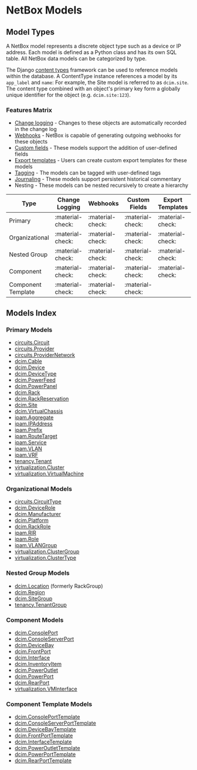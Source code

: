 # NetBox Models

## Model Types

A NetBox model represents a discrete object type such as a device or IP address. Each model is defined as a Python class and has its own SQL table. All NetBox data models can be categorized by type.

The Django [content types](https://docs.djangoproject.com/en/stable/ref/contrib/contenttypes/) framework can be used to reference models within the database. A ContentType instance references a model by its `app_label` and `name`: For example, the Site model is referred to as `dcim.site`. The content type combined with an object's primary key form a globally unique identifier for the object (e.g. `dcim.site:123`).

### Features Matrix

* [Change logging](../additional-features/change-logging.md) - Changes to these objects are automatically recorded in the change log
* [Webhooks](../additional-features/webhooks.md) - NetBox is capable of generating outgoing webhooks for these objects
* [Custom fields](../additional-features/custom-fields.md) - These models support the addition of user-defined fields
* [Export templates](../additional-features/export-templates.md) - Users can create custom export templates for these models
* [Tagging](../models/extras/tag.md) - The models can be tagged with user-defined tags
* [Journaling](../additional-features/journaling.md) - These models support persistent historical commentary
* Nesting - These models can be nested recursively to create a hierarchy

| Type               | Change Logging   | Webhooks         | Custom Fields    | Export Templates | Tags             | Journaling       | Nesting          |
| ------------------ | ---------------- | ---------------- | ---------------- | ---------------- | ---------------- | ---------------- | ---------------- |
| Primary            | :material-check: | :material-check: | :material-check: | :material-check: | :material-check: | :material-check: |                  |
| Organizational     | :material-check: | :material-check: | :material-check: | :material-check: |                  |                  |                  |
| Nested Group       | :material-check: | :material-check: | :material-check: | :material-check: |                  |                  | :material-check: |
| Component          | :material-check: | :material-check: | :material-check: | :material-check: | :material-check: |                  |                  |
| Component Template | :material-check: | :material-check: | :material-check: |                  |                  |                  |                  |

## Models Index

### Primary Models

* [circuits.Circuit](../models/circuits/circuit.md)
* [circuits.Provider](../models/circuits/provider.md)
* [circuits.ProviderNetwork](../models/circuits/providernetwork.md)
* [dcim.Cable](../models/dcim/cable.md)
* [dcim.Device](../models/dcim/device.md)
* [dcim.DeviceType](../models/dcim/devicetype.md)
* [dcim.PowerFeed](../models/dcim/powerfeed.md)
* [dcim.PowerPanel](../models/dcim/powerpanel.md)
* [dcim.Rack](../models/dcim/rack.md)
* [dcim.RackReservation](../models/dcim/rackreservation.md)
* [dcim.Site](../models/dcim/site.md)
* [dcim.VirtualChassis](../models/dcim/virtualchassis.md)
* [ipam.Aggregate](../models/ipam/aggregate.md)
* [ipam.IPAddress](../models/ipam/ipaddress.md)
* [ipam.Prefix](../models/ipam/prefix.md)
* [ipam.RouteTarget](../models/ipam/routetarget.md)
* [ipam.Service](../models/ipam/service.md)
* [ipam.VLAN](../models/ipam/vlan.md)
* [ipam.VRF](../models/ipam/vrf.md)
* [tenancy.Tenant](../models/tenancy/tenant.md)
* [virtualization.Cluster](../models/virtualization/cluster.md)
* [virtualization.VirtualMachine](../models/virtualization/virtualmachine.md)

### Organizational Models

* [circuits.CircuitType](../models/circuits/circuittype.md)
* [dcim.DeviceRole](../models/dcim/devicerole.md)
* [dcim.Manufacturer](../models/dcim/manufacturer.md)
* [dcim.Platform](../models/dcim/platform.md)
* [dcim.RackRole](../models/dcim/rackrole.md)
* [ipam.RIR](../models/ipam/rir.md)
* [ipam.Role](../models/ipam/role.md)
* [ipam.VLANGroup](../models/ipam/vlangroup.md)
* [virtualization.ClusterGroup](../models/virtualization/clustergroup.md)
* [virtualization.ClusterType](../models/virtualization/clustertype.md)

### Nested Group Models

* [dcim.Location](../models/dcim/location.md) (formerly RackGroup)
* [dcim.Region](../models/dcim/region.md)
* [dcim.SiteGroup](../models/dcim/sitegroup.md)
* [tenancy.TenantGroup](../models/tenancy/tenantgroup.md)

### Component Models

* [dcim.ConsolePort](../models/dcim/consoleport.md)
* [dcim.ConsoleServerPort](../models/dcim/consoleserverport.md)
* [dcim.DeviceBay](../models/dcim/devicebay.md)
* [dcim.FrontPort](../models/dcim/frontport.md)
* [dcim.Interface](../models/dcim/interface.md)
* [dcim.InventoryItem](../models/dcim/inventoryitem.md)
* [dcim.PowerOutlet](../models/dcim/poweroutlet.md)
* [dcim.PowerPort](../models/dcim/powerport.md)
* [dcim.RearPort](../models/dcim/rearport.md)
* [virtualization.VMInterface](../models/virtualization/vminterface.md)

### Component Template Models

* [dcim.ConsolePortTemplate](../models/dcim/consoleporttemplate.md)
* [dcim.ConsoleServerPortTemplate](../models/dcim/consoleserverporttemplate.md)
* [dcim.DeviceBayTemplate](../models/dcim/devicebaytemplate.md)
* [dcim.FrontPortTemplate](../models/dcim/frontporttemplate.md)
* [dcim.InterfaceTemplate](../models/dcim/interfacetemplate.md)
* [dcim.PowerOutletTemplate](../models/dcim/poweroutlettemplate.md)
* [dcim.PowerPortTemplate](../models/dcim/powerporttemplate.md)
* [dcim.RearPortTemplate](../models/dcim/rearporttemplate.md)
